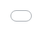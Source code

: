 ```yaml
---
layout: post
title: "수지는 그녀의 기타 연습 세션에 팬들을 초대했다."
author: "undefined"
thumbnail: "https://www.allkpop.com/upload/2021/01/content/221716/thumb/1611353799-eng-suzys-home-busking-0-12-screenshot.png"
tags: 
---
```



![image](https://www.allkpop.com/upload/2021/01/content/221716/1611353799-eng-suzys-home-busking-0-12-screenshot.png)

전 미쓰에이 멤버이자 배우인 수지가 10주년 기념 콘서트를 준비하면서 팬들을 위해 새로운 악기를 연주하기 위해 도전해 왔다.

지난 1월 20일 수지의 매니지먼트사인 SOOP매니지먼트 공식 유튜브 계정에는 `수지의 홈 버스킹`이라는 제목의 영상이 올라왔다.

영상 속 수지는 일렉트릭 기타로 노래연주 연습을 하는 모습과 앤마리의 `투 비 영`을 살짝 엿볼 수 있게 했다.

![image](https://www.allkpop.com/upload/2021/01/content/221718/1611353918-image.png)

![image](https://www.allkpop.com/upload/2021/01/content/221718/1611353920-image.png)

수지는 또 영상에서 기타에 다른 음향 효과를 부여해 소리를 바꾸는 기타 이펙터다. 최근에 나는 풋보드를 받았다구요. 그래서 이걸 켜면 기타가 다른 소리를 내죠. 이제 막 사용법을 배워서 연습하고 있어요."

수지는 이번이 처음 기타를 배운 것이 아니라고 밝혔다. 그는 기타를 몇 번 치기 시작했는데 손가락이 아파서 포기했다고 말했다. `이건 나를 위한 게 아니야`라고 생각했는데, 처음부터 배우기 시작해서 내가 좋아하는 간단한 노래들을 배웠어요. 그래서 저는 다시 조금씩 관심을 갖기 시작했습니다. 일렉트릭 기타에 섹시함이 있는 것 같아요.

팬들은 수지가 끊임없이 자신을 향상시키기 위해 노력하는 것에 감명을 받았고 다가오는 팬 콘서트를 위해 특별한 공연을 준비하는 것을 보고 감동했다.

![image](https://www.allkpop.com/upload/2021/01/content/221719/1611353944-image.png)


<div class="video_wrapper" style="padding-top: 56.25%;">
    <iframe width="100%" height="100%" src="//www.youtube.com/embed/d7m6DT9JmuE" frameborder="0" allowfullscreen="" style="position: absolute; top: 0px; left: 0px; width: 100%; height: 100%;"></iframe>
</div>
